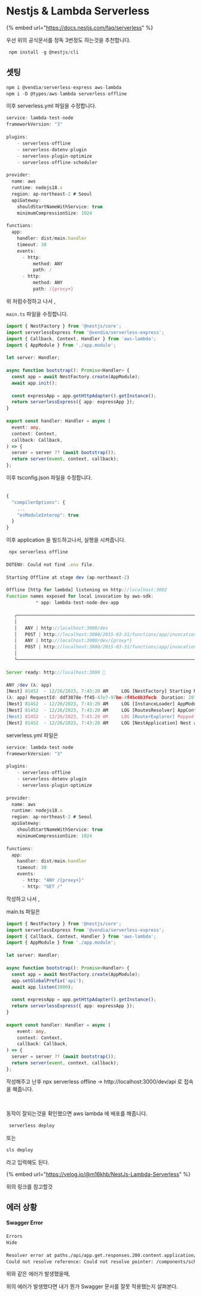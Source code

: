 # Nestjs & Lambda Serverless

{% embed url="https://docs.nestjs.com/faq/serverless" %}

우선 위의 공식문서를 정독 3번정도 하는것을 추천합니다.



```javascript
 npm install -g @nestjs/cli
```

## 셋팅

```javascript
npm i @vendia/serverless-express aws-lambda
npm i -D @types/aws-lambda serverless-offline
```

이후 serverless.yml 파일을 수정합니다.

```javascript
service: lambda-test-node
frameworkVersion: "3"

plugins:
    - serverless-offline
    - serverless-dotenv-plugin
    - serverless-plugin-optimize
    - serverless-offline-scheduler

provider:
  name: aws
  runtime: nodejs18.x
  region: ap-northeast-2 # Seoul
  apiGateway:
    shouldStartNameWithService: true
    minimumCompressionSize: 1024

functions:
  app:
    handler: dist/main.handler
    timeout: 30
    events:
      - http:
          method: ANY
          path: /
      - http:
          method: ANY
          path: /{proxy+}

```

위 처럼수정하고 나서 ,&#x20;

`main.ts` 파일을 수정합니다.

```typescript
import { NestFactory } from '@nestjs/core';
import serverlessExpress from '@vendia/serverless-express';
import { Callback, Context, Handler } from 'aws-lambda';
import { AppModule } from './app.module';

let server: Handler;

async function bootstrap(): Promise<Handler> {
  const app = await NestFactory.create(AppModule);
  await app.init();

  const expressApp = app.getHttpAdapter().getInstance();
  return serverlessExpress({ app: expressApp });
}

export const handler: Handler = async (
  event: any,
  context: Context,
  callback: Callback,
) => {
  server = server ?? (await bootstrap());
  return server(event, context, callback);
};
```



이후 tsconfig.json 파일을 수정합니다.

```typescript

{
  "compilerOptions": {
    ...
    "esModuleInterop": true
  }
}

```



이후 application 을 빌드하고나서, 실행을 시켜줍니다.

```javascript
 npx serverless offline                                                                                                                                                                               ─╯

DOTENV: Could not find .env file.

Starting Offline at stage dev (ap-northeast-2)

Offline [http for lambda] listening on http://localhost:3002
Function names exposed for local invocation by aws-sdk:
           * app: lambda-test-node-dev-app

   ┌───────────────────────────────────────────────────────────────────────┐
   │                                                                       │
   │   ANY | http://localhost:3000/dev                                     │
   │   POST | http://localhost:3000/2015-03-31/functions/app/invocations   │
   │   ANY | http://localhost:3000/dev/{proxy*}                            │
   │   POST | http://localhost:3000/2015-03-31/functions/app/invocations   │
   │                                                                       │
   └───────────────────────────────────────────────────────────────────────┘

Server ready: http://localhost:3000 🚀

ANY /dev (λ: app)
[Nest] 81452  - 12/26/2023, 7:43:20 AM     LOG [NestFactory] Starting Nest application...
(λ: app) RequestId: ddf3878e-ff45-47e7-97be-4f45c6b3fecb  Duration: 207.88 ms  Billed Duration: 208 ms
[Nest] 81452  - 12/26/2023, 7:43:20 AM     LOG [InstanceLoader] AppModule dependencies initialized +4ms
[Nest] 81452  - 12/26/2023, 7:43:20 AM     LOG [RoutesResolver] AppController {/}: +4ms
[Nest] 81452  - 12/26/2023, 7:43:20 AM     LOG [RouterExplorer] Mapped {/, GET} route +1ms
[Nest] 81452  - 12/26/2023, 7:43:20 AM     LOG [NestApplication] Nest application successfully started +1ms


```



serverless.yml 파일은

```javascript
service: lambda-test-node
frameworkVersion: "3"

plugins:
    - serverless-offline
    - serverless-dotenv-plugin
    - serverless-plugin-optimize

provider:
  name: aws
  runtime: nodejs18.x
  region: ap-northeast-2 # Seoul
  apiGateway:
    shouldStartNameWithService: true
    minimumCompressionSize: 1024

functions:
  app:
    handler: dist/main.handler
    timeout: 30
    events:
      - http: "ANY /{proxy+}"
      - http: "GET /"

```

작성하고 나서 ,&#x20;

main.ts 파일은

```typescript
import { NestFactory } from '@nestjs/core';
import serverlessExpress from '@vendia/serverless-express';
import { Callback, Context, Handler } from 'aws-lambda';
import { AppModule } from './app.module';

let server: Handler;

async function bootstrap(): Promise<Handler> {
  const app = await NestFactory.create(AppModule);
  app.setGlobalPrefix('api');
  await app.listen(3000);

  const expressApp = app.getHttpAdapter().getInstance();
  return serverlessExpress({ app: expressApp });
}

export const handler: Handler = async (
    event: any,
    context: Context,
    callback: Callback,
) => {
  server = server ?? (await bootstrap());
  return server(event, context, callback);
};
```

작성해주고 난후 npx serverless offline -> http://localhost:3000/dev/api 로 접속을 해줍니다.

<figure><img src="../.gitbook/assets/스크린샷 2023-12-26 오전 8.01.29.png" alt=""><figcaption></figcaption></figure>

동작이 잘되는것을 확인했으면 aws lambda 에 배포를 해줍니다.

```typescript
 serverless deploy
```

또는&#x20;

```typescript
sls deploy
```

라고 입력해도 된다.

{% embed url="https://velog.io/@m16khb/NestJs-Lambda-Serverless" %}

위의 링크를 참고할것&#x20;



## 에러 상황

#### Swagger Error



```markdown
Errors
Hide
 
Resolver error at paths./api/app.get.responses.200.content.application/json.schema.$ref
Could not resolve reference: Could not resolve pointer: /components/schemas/ does not exist in document
```

위와 같은 에러가 발생했을때,&#x20;

위의 에러가 발생했다면 내가 뭔가 Swagger 문서를 잘못 적용했는지 살펴본다.



